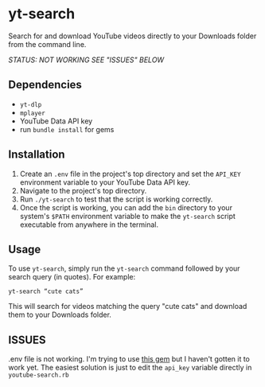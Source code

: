 # yt-search

Search for and download YouTube videos directly to your Downloads folder from the command line.

*STATUS: NOT WORKING SEE "ISSUES" BELOW*

## Dependencies

- `yt-dlp`
- `mplayer`
- YouTube Data API key
- run `bundle install` for gems

## Installation

1. Create an `.env` file in the project's top directory and set the `API_KEY` environment variable to your YouTube Data API key.
2. Navigate to the project's top directory.
3. Run `./yt-search` to test that the script is working correctly.
4. Once the script is working, you can add the `bin` directory to your system's `$PATH` environment variable to make the `yt-search` script executable from anywhere in the terminal.

## Usage

To use `yt-search`, simply run the `yt-search` command followed by your search query (in quotes). For example:

`yt-search “cute cats”`

This will search for videos matching the query "cute cats" and download them to your Downloads folder.

## ISSUES
.env file is not working. I'm trying to use [this gem](https://github.com/bkeepers/dotenv) but I haven't gotten it to work yet. The easiest solution is just to edit the `api_key` variable directly in `youtube-search.rb`

